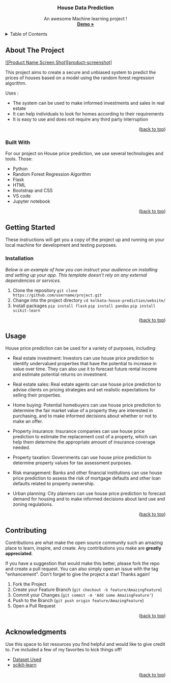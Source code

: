 <div align="center" id="readme-top">

  <h3 align="center">House Data Prediction</h3>

  <p align="center">
    An awesome Machine learning project !
    <br />
    <a href="https://github.com/othneildrew/Best-README-Template"><strong>Demo »</strong></a>
</div>



<!-- TABLE OF CONTENTS -->
<details>
  <summary>Table of Contents</summary>
  <ol>
    <li>
      <a href="#about-the-project">About The Project</a>
      <ul>
        <li><a href="#built-with">Built With</a></li>
      </ul>
    </li>
    <li>
      <a href="#getting-started">Getting Started</a>
      <ul>
        <li><a href="#prerequisites">Prerequisites</a></li>
        <li><a href="#installation">Installation</a></li>
      </ul>
    </li>
    <li><a href="#usage">Usage</a></li>
    <li><a href="#contributing">Contributing</a></li>
    <li><a href="#acknowledgments">Acknowledgments</a></li>
  </ol>
</details>



<!-- ABOUT THE PROJECT -->
## About The Project

[![Product Name Screen Shot][product-screenshot]](https://example.com)

This project aims to create a secure and unbiased system to predict the prices of houses based on a model using the random forest regression algorithm.

Uses :
* The system can be used to make informed investments and sales in real estate
* It can help individuals to look for homes according to their requirements
* It is easy to use and does not require any third party interruption





<p align="right">(<a href="#readme-top">back to top</a>)</p>



### Built With

For our project on House price prediction, we use several technologies and tools. Those:

* Python
* Random Forest Regression Algorithm
* Flask
* HTML
* Bootstrap and CSS
* VS code
* Jupyter notebook

<p align="right">(<a href="#readme-top">back to top</a>)</p>



<!-- GETTING STARTED -->
## Getting Started

These instructions will get you a copy of the project up and running on your local machine for development and testing purposes.

### Installation

_Below is an example of how you can instruct your audience on installing and setting up your app. This template doesn't rely on any external dependencies or services._

1. Clone the repository
   ```git clone https://github.com/username/project.git```
2. Change into the project directory
	```cd kolkata-house-prediction/website/```
3. Install packages
   ```pip install flask```
   ```pip install pandas```
   ```pip install scikit-learn```

<p align="right">(<a href="#readme-top">back to top</a>)</p>



<!-- USAGE EXAMPLES -->
## Usage

House price prediction can be used for a variety of purposes, including:

* Real estate investment: Investors can use house price prediction to identify undervalued properties that have the potential to increase in value over time. They can also use it to forecast future rental income and estimate potential returns on investment.

* Real estate sales: Real estate agents can use house price prediction to advise clients on pricing strategies and set realistic expectations for selling their properties.

* Home buying: Potential homebuyers can use house price prediction to determine the fair market value of a property they are interested in purchasing, and to make informed decisions about whether or not to make an offer.

* Property insurance: Insurance companies can use house price prediction to estimate the replacement cost of a property, which can help them determine the appropriate amount of insurance coverage needed.

* Property taxation: Governments can use house price prediction to determine property values for tax assessment purposes.

* Risk management: Banks and other financial institutions can use house price prediction to assess the risk of mortgage defaults and other loan defaults related to property ownership.

* Urban planning: City planners can use house price prediction to forecast demand for housing and to make informed decisions about land use and zoning regulations.

<p align="right">(<a href="#readme-top">back to top</a>)</p>



<!-- CONTRIBUTING -->
## Contributing

Contributions are what make the open source community such an amazing place to learn, inspire, and create. Any contributions you make are **greatly appreciated**.

If you have a suggestion that would make this better, please fork the repo and create a pull request. You can also simply open an issue with the tag "enhancement".
Don't forget to give the project a star! Thanks again!

1. Fork the Project
2. Create your Feature Branch (`git checkout -b feature/AmazingFeature`)
3. Commit your Changes (`git commit -m 'Add some AmazingFeature'`)
4. Push to the Branch (`git push origin feature/AmazingFeature`)
5. Open a Pull Request

<p align="right">(<a href="#readme-top">back to top</a>)</p>




<!-- ACKNOWLEDGMENTS -->
## Acknowledgments

Use this space to list resources you find helpful and would like to give credit to. I've included a few of my favorites to kick things off!

* [Dataset Used](https://www.kaggle.com/datasets)
* [scikit-learn](https://scikit-learn.org/stable/)



<p align="right">(<a href="#readme-top">back to top</a>)</p>


